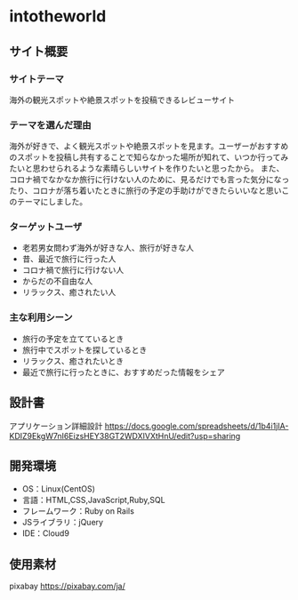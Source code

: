 # intotheworld

## サイト概要
### サイトテーマ
海外の観光スポットや絶景スポットを投稿できるレビューサイト

### テーマを選んだ理由
海外が好きで、よく観光スポットや絶景スポットを見ます。ユーザーがおすすめのスポットを投稿し共有することで知らなかった場所が知れて、いつか行ってみたいと思わせられるような素晴らしいサイトを作りたいと思ったから。
また、コロナ禍でなかなか旅行に行けない人のために、見るだけでも言った気分になったり、コロナが落ち着いたときに旅行の予定の手助けができたらいいなと思いこのテーマにしました。

### ターゲットユーザ
- 老若男女問わず海外が好きな人、旅行が好きな人
- 昔、最近で旅行に行った人
- コロナ禍で旅行に行けない人
- からだの不自由な人
- リラックス、癒されたい人

### 主な利用シーン
- 旅行の予定を立てているとき
- 旅行中でスポットを探しているとき
- リラックス、癒されたいとき
- 最近で旅行に行ったときに、おすすめだった情報をシェア

## 設計書
アプリケーション詳細設計
https://docs.google.com/spreadsheets/d/1b4i1jIA-KDIZ9EkgW7nI6EizsHEY38GT2WDXIVXtHnU/edit?usp=sharing

## 開発環境
- OS：Linux(CentOS)
- 言語：HTML,CSS,JavaScript,Ruby,SQL
- フレームワーク：Ruby on Rails
- JSライブラリ：jQuery
- IDE：Cloud9

## 使用素材
pixabay
https://pixabay.com/ja/